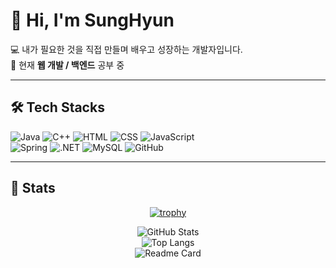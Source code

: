 # 👋 Hi, I'm SungHyun  

💻 내가 필요한 것을 직접 만들며 배우고 성장하는 개발자입니다.  
🌱 현재 **웹 개발 / 백엔드** 공부 중  

---

## 🛠️ Tech Stacks  

<div align="left">

![Java](https://img.shields.io/badge/Java-007396?style=for-the-badge&logo=Java&logoColor=white)
![C++](https://img.shields.io/badge/C++-00599C?style=for-the-badge&logo=cplusplus&logoColor=white)
![HTML](https://img.shields.io/badge/HTML-E34F26?style=for-the-badge&logo=html5&logoColor=white)
![CSS](https://img.shields.io/badge/CSS-1572B6?style=for-the-badge&logo=css3&logoColor=white)
![JavaScript](https://img.shields.io/badge/Javascript-F7DF1E?style=for-the-badge&logo=javascript&logoColor=white)  
![Spring](https://img.shields.io/badge/Spring-6DB33F?style=for-the-badge&logo=spring&logoColor=white)
![.NET](https://img.shields.io/badge/.NET-512BD4?style=for-the-badge&logo=dotnet&logoColor=white)
![MySQL](https://img.shields.io/badge/MySQL-4479A1?style=for-the-badge&logo=mysql&logoColor=white)
![GitHub](https://img.shields.io/badge/Github-181717?style=for-the-badge&logo=github&logoColor=white)

</div>

---

## 🏅 Stats  

<div align="center">

[![trophy](https://github-profile-trophy.vercel.app/?username=byeonsunghyun&theme=onedark&row=1&column=6)](https://github.com/ryo-ma/github-profile-trophy)

![GitHub Stats](https://github-readme-stats.vercel.app/api?username=byeonsunghyun&show_icons=true&theme=tokyonight)  
![Top Langs](https://github-readme-stats.vercel.app/api/top-langs/?username=byeonsunghyun&layout=compact&theme=tokyonight)  
![Readme Card](https://github-readme-stats.vercel.app/api/pin/?username=byeonsunghyun&repo=blog&theme=tokyonight)

</div>
